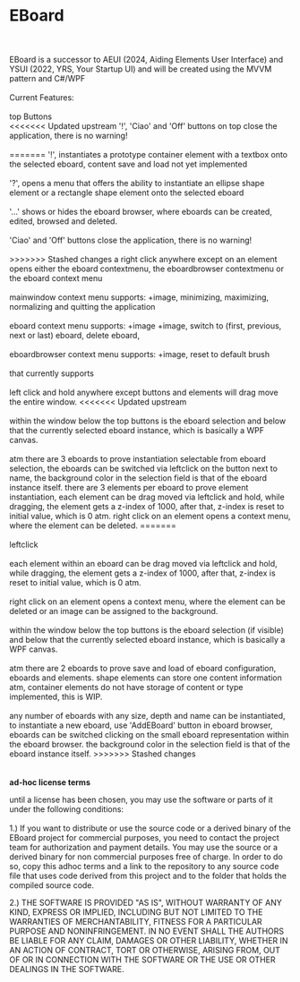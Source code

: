 # EBoard
<br>
<br>
EBoard is a successor to AEUI (2024, Aiding Elements User Interface) and YSUI (2022, YRS, Your Startup UI) and
will be created using the MVVM pattern and C#/WPF
<br>
<br>
Current Features:<br>
<br>
top Buttons
<br>
<<<<<<< Updated upstream
'!', 'Ciao' and 'Off' buttons on top close the application, there is no warning!
<br>
<br>
=======
'!', instantiates a prototype container element with a textbox onto the selected eboard, content save and load not yet implemented
<br><br>
'?', opens a menu that offers the ability to instantiate an ellipse shape element or a rectangle shape element onto the
selected eboard
<br><br>
'...' shows or hides the eboard browser, where eboards can be created, edited, browsed and deleted.
<br><br>
'Ciao' and 'Off' buttons close the application, there is no warning!
<br><br>
>>>>>>> Stashed changes
a right click anywhere except on an element opens either the eboard contextmenu, the eboardbrowser contextmenu or
the eboard context menu
<br><br>
mainwindow context menu supports:
+image, minimizing, maximizing, normalizing and quitting the application
<br><br>
eboard context menu supports: +image 
+image, switch to (first, previous, next or last) eboard, delete eboard,
<br><br>
eboardbrowser context menu supports:
+image, reset to default brush
<br><br>
 that currently supports 
<br><br>
left click and hold anywhere except buttons and elements will drag move the entire window.
<<<<<<< Updated upstream
<br>
<br>
within the window below the top buttons is the eboard selection and below that the currently
selected eboard instance, which is basically a WPF canvas. 
<br>
<br>
atm there are 3 eboards to prove instantiation selectable from eboard selection, the eboards can be switched via leftclick
on the button next to name, the background color in the selection field is that of the eboard instance itself.
there are 3 elements per eboard to prove element instantiation, each element can be drag moved via leftclick and hold,
while dragging, the element gets a z-index of 1000, after that, z-index is reset to initial value, which is 0 atm.
right click on an element opens a context menu, where the element can be deleted.
=======
<br><br>
leftclick 
<br><br>
each element within an eboard can be drag moved via leftclick and hold, while dragging, the element gets a z-index of 1000,
after that, z-index is reset to initial value, which is 0 atm.
<br><br>
right click on an element opens a context menu, where the element can be deleted or an image can be assigned to the background.
<br><br>
within the window below the top buttons is the eboard selection (if visible) and below that the currently selected eboard
instance, which is basically a WPF canvas. 
<br><br>
atm there are 2 eboards to prove save and load of eboard configuration, eboards and elements. shape elements can store
one content information atm, container elements do not have storage of content or type implemented, this is WIP.
<br><br>
any number of eboards with any size, depth and name can be instantiated, to instantiate a new eboard, use 'AddEBoard' button
in eboard browser, eboards can be switched clicking on the small eboard representation within the eboard browser.
the background color in the selection field is that of the eboard instance itself.
>>>>>>> Stashed changes
<br>
<br>
<br>
<b>ad-hoc license terms</b><br>
<p>
until a license has been chosen, you may 
use the software or parts of it under the following conditions:<br><br>
1.)
If you want to distribute or use the source code or a derived binary
of the EBoard project for commercial purposes, you need to contact
the project team for authorization and payment details.
You may use the source or a derived binary for non commercial 
purposes free of charge. In order to do so, copy this adhoc terms
and a link to the repository to any source code file that uses code
derived from this project and to the folder that holds the compiled source code.

2.)
THE SOFTWARE IS PROVIDED "AS IS", WITHOUT WARRANTY OF ANY KIND, 
EXPRESS OR IMPLIED, INCLUDING BUT NOT LIMITED TO THE WARRANTIES OF
MERCHANTABILITY, FITNESS FOR A PARTICULAR PURPOSE AND NONINFRINGEMENT.
IN NO EVENT SHALL THE AUTHORS BE LIABLE FOR ANY CLAIM, DAMAGES OR
OTHER LIABILITY, WHETHER IN AN ACTION OF CONTRACT, TORT OR OTHERWISE,
ARISING FROM, OUT OF OR IN CONNECTION WITH THE SOFTWARE OR THE USE OR
OTHER DEALINGS IN THE SOFTWARE.
</p>
